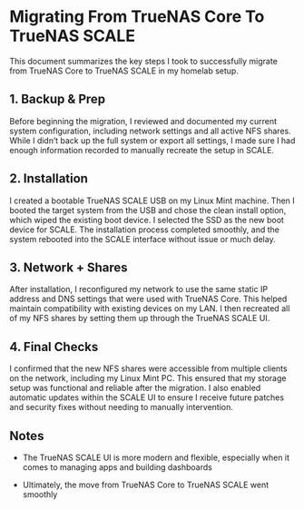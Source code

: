 # Migrating From TrueNAS Core To TrueNAS SCALE

This document summarizes the key steps I took to successfully migrate from TrueNAS Core to TrueNAS SCALE in my homelab setup.

## 1. Backup & Prep

Before beginning the migration, I reviewed and documented my current system configuration, including network settings and all active NFS shares. While I didn’t back up the full system or export all settings, I made sure I had enough information recorded to manually recreate the setup in SCALE.

## 2. Installation

I created a bootable TrueNAS SCALE USB on my Linux Mint machine. Then I booted the target system from the USB and chose the clean install option, which wiped the existing boot device. I selected the SSD as the new boot device for SCALE. The installation process completed smoothly, and the system rebooted into the SCALE interface without issue or much delay.

## 3. Network + Shares

After installation, I reconfigured my network to use the same static IP address and DNS settings that were used with TrueNAS Core. This helped maintain compatibility with existing devices on my LAN. I then recreated all of my NFS shares by setting them up through the TrueNAS SCALE UI.

## 4. Final Checks

I confirmed that the new NFS shares were accessible from multiple clients on the network, including my Linux Mint PC. This ensured that my storage setup was functional and reliable after the migration. I also enabled automatic updates within the SCALE UI to ensure I receive future patches and security fixes without needing to manually intervention.

## Notes

- The TrueNAS SCALE UI is more modern and flexible, especially when it comes to managing apps and building dashboards

- Ultimately, the move from TrueNAS Core to TrueNAS SCALE went smoothly
